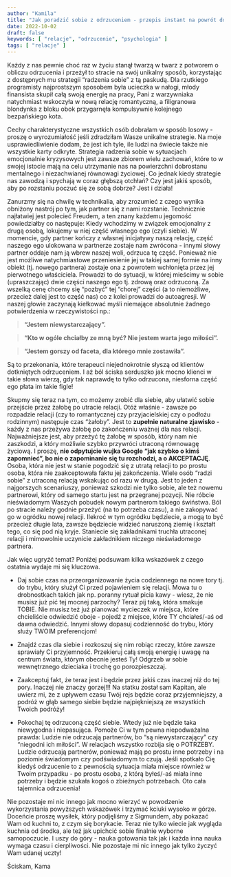 ```yaml
---
author: "Kamila"
title: "Jak poradzić sobie z odrzuceniem - przepis instant na powrót do równowagi"
date: 2022-10-02
draft: false
keywords: [ "relacje", "odrzucenie", "psychologia" ]
tags: [ "relacje" ]
---
```


Każdy z nas pewnie choć raz w życiu stanął twarzą w twarz z potworem o obliczu odrzucenia i przeżył to stracie na swój unikalny sposób, korzystając z dostępnych mu strategii “radzenia sobie” z tą paskudą. Dla rzutkiego programisty najprostszym sposobem była ucieczka w nałogi, młody finansista skupił całą swoją energię na pracy, Pani z warzywniaka natychmiast wskoczyła w nową relację romantyczną, a filigranowa blondynka z bloku obok przygarnęła kompulsywnie kolejnego bezpańskiego kota.

Cechy charakterystyczne wszystkich osób dobrałam w sposób losowy - proszę o wyrozumiałość jeśli zdradziłam Wasze unikalne strategie. Na moje usprawiedliwienie dodam, że jest ich tyle, ile ludzi na świecie także nie wszystkie karty odkryte. Strategia radzenia sobie w sytuacjach emocjonalnie kryzysowych jest zawsze zbiorem wielu zachowań, które to w swojej istocie mają na celu utrzymanie nas na powierzchni dobrostanu mentalnego i niezachwianej równowagi życiowej. Co jednak kiedy strategie nas zawodzą i spychają w coraz głębszą otchłań? Czy jest jakiś sposób, aby po rozstaniu poczuć się ze sobą dobrze? Jest i działa!

Zanurzmy się na chwilę w technikalia, aby zrozumieć z czego wynika obniżony nastrój po tym, jak partner się z nami rozstanie. Technicznie najłatwiej jest polecieć Freudem, a ten znany każdemu jegomość powiedziałby co następuje:
Kiedy wchodzimy w związek emocjonalny z drugą osobą, lokujemy w niej część własnego ego (czyli siebie). W momencie, gdy partner kończy z własnej inicjatywy naszą relację, część naszego ego ulokowana w partnerze zostaje nam zwrócona - innymi słowy partner oddaje nam ją wbrew naszej woli, odrzuca tę część. Ponieważ nie jest możliwe natychmiastowe przeniesienie jej w takiej samej formie na inny obiekt (tj. nowego partnera) zostaje ona z powrotem wchłonięta przez jej pierwotnego właściciela. Prowadzi to do sytuacji, w której mieścimy w sobie (upraszczając) dwie części naszego ego tj. zdrową oraz odrzuconą. Za wszelką cenę chcemy się “pozbyć” tej “chorej” części (a to niemożliwe, przecież dalej jest to część nas) co z kolei prowadzi do autoagresji. W naszej głowie zaczynają kiełkować myśli niemające absolutnie żadnego potwierdzenia w rzeczywistości np.:
>**“Jestem niewystarczający”.**

>**“Kto w ogóle chciałby ze mną być? Nie jestem warta jego miłości”.**

>**“Jestem gorszy od faceta, dla którego mnie zostawiła”.**

Są to przekonania, które terapeuci niejednokrotnie słyszą od klientów dotkniętych odrzuceniem. I aż ból ściska serduszko jak mocno klienci w takie słowa wierzą, gdy tak naprawdę to tylko odrzucona, niesforna część ego płata im takie figle!

Skupmy się teraz na tym, co możemy zrobić dla siebie, aby ułatwić sobie przejście przez żałobę po utracie relacji. Otóż właśnie - zawsze po rozpadzie relacji (czy to romantycznej czy przyjacielskiej czy o podłożu rodzinnym) następuje czas “żałoby”. Jest to **zupełnie naturalne zjawisko** - każdy z nas przeżywa żałobę po zakończeniu ważnej dla nas relacji. Najważniejsze jest, aby przeżyć tę żałobę w sposób, który nam nie zaszkodzi, a który możliwie szybko przywróci utraconą równowagę życiową. I proszę, **nie odpytujcie wujka Google “jak szybko o kimś zapomnieć”, bo nie o zapominanie się tu rozchodzi, a o AKCEPTACJĘ**. Osoba, która nie jest w stanie pogodzić się z utratą relacji to po prostu osoba, która nie zaakceptowała faktu jej zakończenia. Wiele osób “radzi sobie” z utraconą relacją wskakując od razu w drugą. Jest to jeden z najgorszych scenariuszy, ponieważ szkodzi nie tylko sobie, ale też nowemu partnerowi, który od samego startu jest na przegranej pozycji. Nie róbcie nieświadomym Waszych pobudek nowym partnerom takiego świństwa. Ból po stracie należy godnie przeżyć (na to potrzeba czasu), a nie zakopywać go w ogródku nowej relacji. Ilekroć w tym ogródku będziecie, a mogą to być przecież długie lata, zawsze będziecie widzieć naruszoną ziemię i kształt tego, co się pod nią kryje. Staniecie się zakładnikami truchła utraconej relacji i mimowolnie uczynicie zakładnikiem niczego nieświadomego partnera.

Jak więc ugryźć temat? Poniżej podsuwam kilka wskazówek z czego ostatnia wydaje mi się kluczowa.

* Daj sobie czas na przeorganizowanie życia codziennego na nowe tory tj. do trybu, który służył Ci przed pojawieniem się relacji. Mowa tu o drobnostkach takich jak np. poranny rytuał picia kawy - wiesz, że nie musisz już pić tej mocnej parzochy? Teraz pij taką, która smakuje TOBIE. Nie musisz też już planować wycieczek w miejsca, które chcieliście odwiedzić oboje - pojedź z miejsce, które TY chciałeś/-aś od dawna odwiedzić. Innymi słowy dopasuj codzienność do trybu, który służy TWOIM preferencjom!

* Znajdź czas dla siebie i rozkoszuj się nim robiąc rzeczy, które zawsze sprawiały Ci przyjemność. Przekieruj całą swoją energię i uwagę na centrum świata, którym obecnie jesteś Ty! Odgrzeb w sobie wewnętrznego dzieciaka i trochę go porozpieszczaj.

* Zaakceptuj fakt, że teraz jest i będzie przez jakiś czas inaczej niż do tej pory. Inaczej nie znaczy gorzej!!! Na statku został sam Kapitan, ale uwierz mi, że z upływem czasu Twój rejs będzie coraz przyjemniejszy, a podróż w głąb samego siebie będzie najpiękniejszą ze wszystkich Twoich podróży!

* Pokochaj tę odrzuconą część siebie. Wtedy już nie będzie taka niewygodna i niepasująca. Pomoże Ci w tym pewna niepodważalna prawda: Ludzie nie odrzucają partnerów, bo “są niewystarczający” czy “niegodni ich miłości”. W relacjach  wszystko rozbija się o POTRZEBY. Ludzie odrzucają partnerów, ponieważ mają po prostu inne potrzeby i na poziomie świadomym czy podświadomym to czują. Jeśli spotkało Cię kiedyś odrzucenie to z pewnością sytuacja miała miejsce również w Twoim przypadku - po prostu osoba, z którą byłeś/-aś miała inne potrzeby i będzie szukała kogoś o zbieżnych potrzebach. Oto cała tajemnica odrzucenia!

Nie pozostaje mi nic innego jak mocno wierzyć w powodzenie wykorzystania powyższych wskazówek i trzymać kciuki wysoko  w górze. Doceńcie proszę wysiłek, który podjęliśmy z Sigmundem, aby pokazać Wam od kuchni to, z czym się borykacie. Teraz nie tylko wiecie jak wygląda kuchnia od środka, ale też jak upichcić sobie finalnie wyborne samopoczucie. I uszy do góry - nauka gotowania tak jak i każda inna nauka wymaga czasu i cierpliwości. Nie pozostaje mi nic innego jak tylko życzyć Wam udanej uczty!

Ściskam,
Kama
